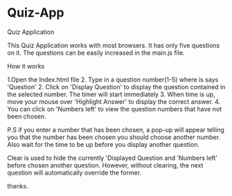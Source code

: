 # Quiz-App
Quiz Application

This Quiz Application works with most browsers. It has only five questions on it. The questions can be easily increased in the main.js file.

How it works

1.Open the Index.html file 
2. Type in a question number(1-5) where is says 'Question'
2. Click on 'Display Question' to display the question contained in the selected number. The timer will start immediately
3. When time is up, move your mouse over 'Highlight Answer' to display the correct answer.
4. You can click on 'Numbers left' to view the question numbers that have not been chosen.

P.S  if you enter a number that has been chosen, a pop-up will appear telling you that the number has been chosen you should choose another number.
Also wait for the time to be up before you display another question. 

Clear is used to hide the currently 'Displayed Question and 'Numbers left' before chosen another question. However, without clearing, the next question will automatically override the former.

thanks. 


